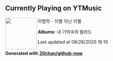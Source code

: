 ## Currently Playing on YTMusic

[<img align="left" width="100" src="https://lh3.googleusercontent.com/R4gwn2gaVGx-GxyczlLmpi1FQJzk5brbVYuKHLxyAi6v2sSwWDvJ2vuP_wJ-osFxbv3zaj_D5hxhcWDp">](https://music.youtube.com/channel/UCHVLTiXEcAuBcGAgkARgAuw)

이범학 - 이별 아닌 이별

**Albums**: 내 기억속의 발라드

Last updated at 08/28/2020 16:10

#### Generated with [20chan/github-now](https://github.com/20chan/github-now)


<!--
**20chan/20chan** is a ✨ _special_ ✨ repository because its `README.md` (this file) appears on your GitHub profile.

Here are some ideas to get you started:

- 🔭 I’m currently working on ...
- 🌱 I’m currently learning ...
- 👯 I’m looking to collaborate on ...
- 🤔 I’m looking for help with ...
- 💬 Ask me about ...
- 📫 How to reach me: ...
- 😄 Pronouns: ...
- ⚡ Fun fact: ...
-->

